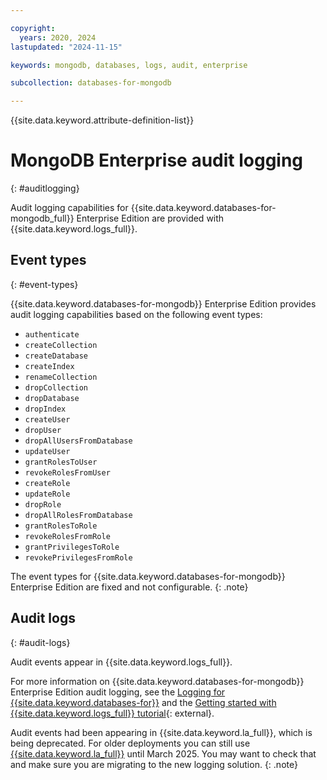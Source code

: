 ```yaml
---

copyright:
  years: 2020, 2024
lastupdated: "2024-11-15"

keywords: mongodb, databases, logs, audit, enterprise

subcollection: databases-for-mongodb

---
```


{{site.data.keyword.attribute-definition-list}}

# MongoDB Enterprise audit logging
{: #auditlogging}

Audit logging capabilities for {{site.data.keyword.databases-for-mongodb_full}} Enterprise Edition are provided with {{site.data.keyword.logs_full}}.

## Event types
{: #event-types}

{{site.data.keyword.databases-for-mongodb}} Enterprise Edition provides audit logging capabilities based on the following event types: 

* `authenticate`
* `createCollection`
* `createDatabase`
* `createIndex`
* `renameCollection`
* `dropCollection`
* `dropDatabase`
* `dropIndex`
* `createUser`
* `dropUser`
* `dropAllUsersFromDatabase`
* `updateUser`
* `grantRolesToUser`
* `revokeRolesFromUser`
* `createRole`
* `updateRole`
* `dropRole`
* `dropAllRolesFromDatabase`
* `grantRolesToRole`
* `revokeRolesFromRole`
* `grantPrivilegesToRole`
* `revokePrivilegesFromRole`

The event types for {{site.data.keyword.databases-for-mongodb}} Enterprise Edition are fixed and not configurable. 
{: .note}

## Audit logs
{: #audit-logs}

Audit events appear in {{site.data.keyword.logs_full}}.

For more information on {{site.data.keyword.databases-for-mongodb}} Enterprise Edition audit logging, see the [Logging for {{site.data.keyword.databases-for}}](/docs/databases-for-mongodb?topic=databases-for-mongodb-logging) and the [Getting started with {{site.data.keyword.logs_full}} tutorial](/docs/cloud-logs?topic=cloud-logs-getting-started){: external}.

Audit events had been appearing in {{site.data.keyword.la_full}}, which is being deprecated. For older deployments you can still use [{{site.data.keyword.la_full}}](/docs/log-analysis) until March 2025. You may want to check that and make sure you are migrating to the new logging solution.
{: .note}
